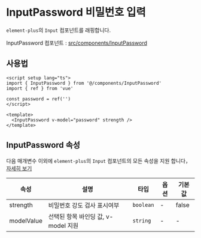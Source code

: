 # InputPassword 비밀번호 입력

`element-plus`의 `Input` 컴포넌트를 래핑합니다.

InputPassword 컴포넌트 : [src/components/InputPassword](https://github.com/web2-solution/web2-vue-framework/tree/demo/src/components/InputPassword) 

## 사용법

```vue
<script setup lang="ts">
import { InputPassword } from '@/components/InputPassword'
import { ref } from 'vue'

const password = ref('')
</script>

<template>
  <InputPassword v-model="password" strength />
</template>

```

## InputPassword 속성

다음 매개변수 이외에 `element-plus`의  `Input` 컴포넌트의 모든 속성을 지원 합니다，[자세히 보기](https://element-plus.org/zh-CN/component/input.html#autocomplete-%E5%B1%9E%E6%80%A7)

| 속성 | 설명 | 타입 | 옵션 | 기본값 |
| ---- | ---- | ---- | ---- | ---- |
| strength | 비밀번호 강도 검사 표시여부 | `boolean` | - | false |
| modelValue | 선택된 항목 바인딩 값, v-model 지원 | `string` | - | - |
